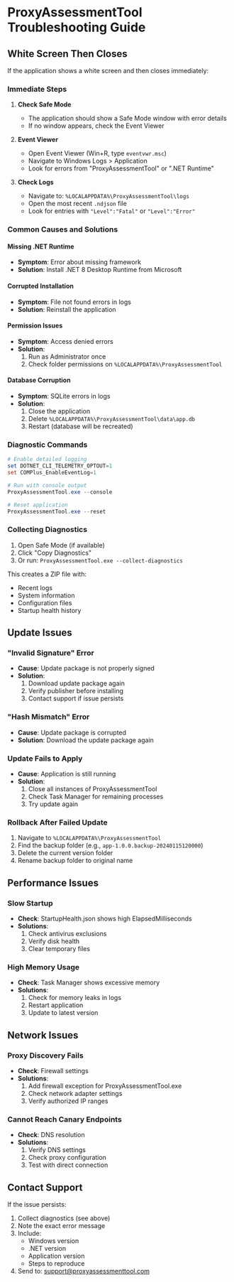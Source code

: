 # ProxyAssessmentTool Troubleshooting Guide

## White Screen Then Closes

If the application shows a white screen and then closes immediately:

### Immediate Steps

1. **Check Safe Mode**
   - The application should show a Safe Mode window with error details
   - If no window appears, check the Event Viewer

2. **Event Viewer**
   - Open Event Viewer (Win+R, type `eventvwr.msc`)
   - Navigate to Windows Logs > Application
   - Look for errors from "ProxyAssessmentTool" or ".NET Runtime"

3. **Check Logs**
   - Navigate to: `%LOCALAPPDATA%\ProxyAssessmentTool\logs`
   - Open the most recent `.ndjson` file
   - Look for entries with `"Level":"Fatal"` or `"Level":"Error"`

### Common Causes and Solutions

#### Missing .NET Runtime
- **Symptom**: Error about missing framework
- **Solution**: Install .NET 8 Desktop Runtime from Microsoft

#### Corrupted Installation
- **Symptom**: File not found errors in logs
- **Solution**: Reinstall the application

#### Permission Issues
- **Symptom**: Access denied errors
- **Solution**: 
  1. Run as Administrator once
  2. Check folder permissions on `%LOCALAPPDATA%\ProxyAssessmentTool`

#### Database Corruption
- **Symptom**: SQLite errors in logs
- **Solution**: 
  1. Close the application
  2. Delete `%LOCALAPPDATA%\ProxyAssessmentTool\data\app.db`
  3. Restart (database will be recreated)

### Diagnostic Commands

```powershell
# Enable detailed logging
set DOTNET_CLI_TELEMETRY_OPTOUT=1
set COMPlus_EnableEventLog=1

# Run with console output
ProxyAssessmentTool.exe --console

# Reset application
ProxyAssessmentTool.exe --reset
```

### Collecting Diagnostics

1. Open Safe Mode (if available)
2. Click "Copy Diagnostics"
3. Or run: `ProxyAssessmentTool.exe --collect-diagnostics`

This creates a ZIP file with:
- Recent logs
- System information
- Configuration files
- Startup health history

## Update Issues

### "Invalid Signature" Error
- **Cause**: Update package is not properly signed
- **Solution**: 
  1. Download update package again
  2. Verify publisher before installing
  3. Contact support if issue persists

### "Hash Mismatch" Error
- **Cause**: Update package is corrupted
- **Solution**: Download the update package again

### Update Fails to Apply
- **Cause**: Application is still running
- **Solution**:
  1. Close all instances of ProxyAssessmentTool
  2. Check Task Manager for remaining processes
  3. Try update again

### Rollback After Failed Update
1. Navigate to `%LOCALAPPDATA%\ProxyAssessmentTool`
2. Find the backup folder (e.g., `app-1.0.0.backup-20240115120000`)
3. Delete the current version folder
4. Rename backup folder to original name

## Performance Issues

### Slow Startup
- **Check**: StartupHealth.json shows high ElapsedMilliseconds
- **Solutions**:
  1. Check antivirus exclusions
  2. Verify disk health
  3. Clear temporary files

### High Memory Usage
- **Check**: Task Manager shows excessive memory
- **Solutions**:
  1. Check for memory leaks in logs
  2. Restart application
  3. Update to latest version

## Network Issues

### Proxy Discovery Fails
- **Check**: Firewall settings
- **Solutions**:
  1. Add firewall exception for ProxyAssessmentTool.exe
  2. Check network adapter settings
  3. Verify authorized IP ranges

### Cannot Reach Canary Endpoints
- **Check**: DNS resolution
- **Solutions**:
  1. Verify DNS settings
  2. Check proxy configuration
  3. Test with direct connection

## Contact Support

If the issue persists:
1. Collect diagnostics (see above)
2. Note the exact error message
3. Include:
   - Windows version
   - .NET version
   - Application version
   - Steps to reproduce
4. Send to: support@proxyassessmenttool.com